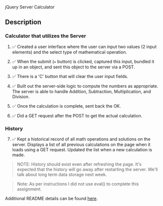 jQuery Server Calculator

## Description

### Calculator that utilizes the Server

1. ✅ Created a user interface where the user can input two values (2 input elements) and the select type of mathematical operation. 

2. ✅  When the submit (`=` button) is clicked, captured this input, bundled it up in an object, and sent this object to the server via a POST.

3. ✅ There is a 'C' button that will clear the user input fields.

4. ✅ Built out the server-side logic to compute the numbers as appropriate. The server is able to handle Addition, Subtraction, Multiplication, and Division. 

5. ✅ Once the calculation is complete, sent back the OK. 

6. ✅ Did a GET request after the POST to get the actual calculation.

### History

7. ✅ Kept a historical record of all math operations and solutions on the server. Displays a list of all previous calculations on the page when it loads using a GET request. Updated the list when a new calculation is made.

> NOTE: History should exist even after refreshing the page. It's expected that the history will go away after restarting the server. We'll talk about long term data storage next week.

> Note: As per instructions I did not use eval() to complete this assignment.

Additional README details can be found [here](https://github.com/PrimeAcademy/readme-template/blob/master/README.md).
